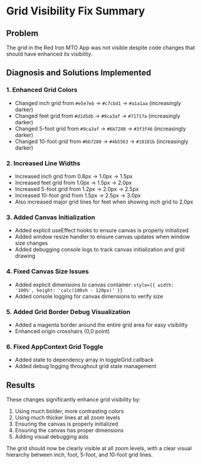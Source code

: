# Grid Visibility Fix Summary

## Problem
The grid in the Red Iron MTO App was not visible despite code changes that should have enhanced its visibility.

## Diagnosis and Solutions Implemented

### 1. Enhanced Grid Colors
- Changed inch grid from `#e5e7eb` → `#c7cbd1` → `#a1a1aa` (increasingly darker)
- Changed feet grid from `#d1d5db` → `#9ca3af` → `#71717a` (increasingly darker)
- Changed 5-foot grid from `#9ca3af` → `#6b7280` → `#3f3f46` (increasingly darker)
- Changed 10-foot grid from `#6b7280` → `#4b5563` → `#18181b` (increasingly darker)

### 2. Increased Line Widths
- Increased inch grid from 0.8px → 1.0px → 1.5px
- Increased feet grid from 1.0px → 1.5px → 2.0px
- Increased 5-foot grid from 1.2px → 2.0px → 2.5px
- Increased 10-foot grid from 1.5px → 2.5px → 3.0px
- Also increased major grid lines for feet when showing inch grid to 2.0px

### 3. Added Canvas Initialization
- Added explicit useEffect hooks to ensure canvas is properly initialized
- Added window resize handler to ensure canvas updates when window size changes
- Added debugging console logs to track canvas initialization and grid drawing

### 4. Fixed Canvas Size Issues
- Added explicit dimensions to canvas container: `style={{ width: '100%', height: 'calc(100vh - 120px)' }}`
- Added console logging for canvas dimensions to verify size

### 5. Added Grid Border Debug Visualization
- Added a magenta border around the entire grid area for easy visibility
- Enhanced origin crosshairs (0,0 point)

### 6. Fixed AppContext Grid Toggle
- Added state to dependency array in toggleGrid callback
- Added debug logging throughout grid state management

## Results
These changes significantly enhance grid visibility by:
1. Using much bolder, more contrasting colors
2. Using much thicker lines at all zoom levels
3. Ensuring the canvas is properly initialized
4. Ensuring the canvas has proper dimensions
5. Adding visual debugging aids

The grid should now be clearly visible at all zoom levels, with a clear visual hierarchy between inch, foot, 5-foot, and 10-foot grid lines.
